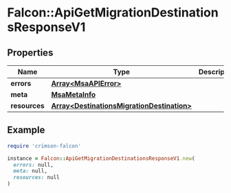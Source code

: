 # Falcon::ApiGetMigrationDestinationsResponseV1

## Properties

| Name | Type | Description | Notes |
| ---- | ---- | ----------- | ----- |
| **errors** | [**Array&lt;MsaAPIError&gt;**](MsaAPIError.md) |  | [optional] |
| **meta** | [**MsaMetaInfo**](MsaMetaInfo.md) |  |  |
| **resources** | [**Array&lt;DestinationsMigrationDestination&gt;**](DestinationsMigrationDestination.md) |  |  |

## Example

```ruby
require 'crimson-falcon'

instance = Falcon::ApiGetMigrationDestinationsResponseV1.new(
  errors: null,
  meta: null,
  resources: null
)
```

